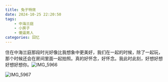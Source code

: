```yaml
---
title: 兔子特效
date: 2024-10-25 22:20:50
tags: 
    - 中海兰庭
    - 小房子
    - 傻逼男人
categories: 回忆
---
```

住在中海兰庭那段时光好像比我想象中更美好，我们在一起的时候，除了一起玩，那个时候还会在房间里面一起拍照。真的好怀念，好怀念。我此时此刻，好想好想好想好想你。![IMG_5966](https://gmoonlight.oss-cn-chengdu.aliyuncs.com/img/202410252222771.JPG)

![IMG_5967](https://gmoonlight.oss-cn-chengdu.aliyuncs.com/img/202410252222299.JPG)

